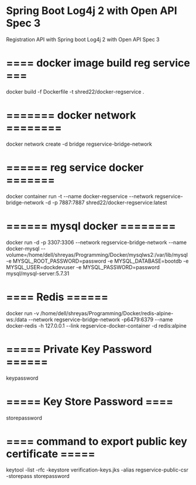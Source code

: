 # Spring Boot Log4j 2 with Open API Spec 3

Registration API with Spring boot Log4j 2 with Open API Spec 3


#  ==== docker image build reg service ===
docker build -f Dockerfile -t shred22/docker-regservice .


#  ======= docker network ========
docker network create -d bridge regservice-bridge-network


#  ====== reg service docker =======
docker container run -t --name docker-regservice --network regservice-bridge-network -d -p 7887:7887 shred22/docker-regservice:latest


#  ====== mysql docker ========
docker run -d -p 3307:3306 --network regservice-bridge-network --name docker-mysql --volume=/home/dell/shreyas/Programming/Docker/mysqlws2:/var/lib/mysql -e MYSQL_ROOT_PASSWORD=password -e MYSQL_DATABASE=bootdb -e MYSQL_USER=dockdevuser -e MYSQL_PASSWORD=password mysql/mysql-server:5.7.31

#  ==== Redis ======
docker run -v /home/dell/shreyas/Programming/Docker/redis-alpine-ws:/data --network regservice-bridge-network -p6479:6379 --name docker-redis -h 127.0.0.1 --link regservice-docker-container -d redis:alpine

# ===== Private Key Password ======
keypassword

# ===== Key Store Password ====
storepassword

# ==== command to export public key certificate =====

keytool -list -rfc -keystore verification-keys.jks -alias regservice-public-csr -storepass storepassword
